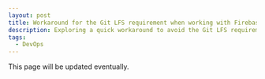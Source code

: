 ```yaml
---
layout: post
title: Workaround for the Git LFS requirement when working with Firebase in Unity
description: Exploring a quick workaround to avoid the Git LFS requirement when working with Firebase SDK in Unity.
tags:
  - DevOps
---
```

This page will be updated eventually.